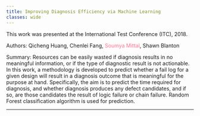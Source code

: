 ```yaml
---
title: Improving Diagnosis Efficiency via Machine Learning
classes: wide
---
```


This work was presented at the International Test Conference (ITC), 2018.

Authors: Qicheng Huang, Chenlei Fang, <span style="color:#ff7597">Soumya Mittal</span>, Shawn Blanton

Summary: Resources can be easily wasted if diagnosis results in no meaningful information, or if the type of diagnostic result is not actionable. In this work, a methodology is developed to predict whether a fail log for a given design will result in a diagnosis outcome that is meaningful for the purpose at hand. Specifically, the aim is to predict the time required for diagnosis, and whether diagnosis produces any defect candidates, and if so, are those candidates the result of logic failure or chain failure. Random Forest classification algorithm is used for prediction.

---
